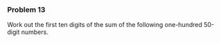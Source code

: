 ### Problem 13

Work out the first ten digits of the sum 
of the following one-hundred 50-digit numbers.
